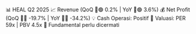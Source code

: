 📊 HEAL Q2 2025
📈 Revenue (QoQ 🔼🟢 0.2% | YoY 🔼🟢 3.6%)
💰 Net Profit (QoQ 🔻🔴 -19.7% | YoY 🔻🔴 -34.2%)
💡 Cash Operasi: Positif
🧮 Valuasi: PER 59x | PBV 4.5x
🧱 Fundamental perlu dicermati
